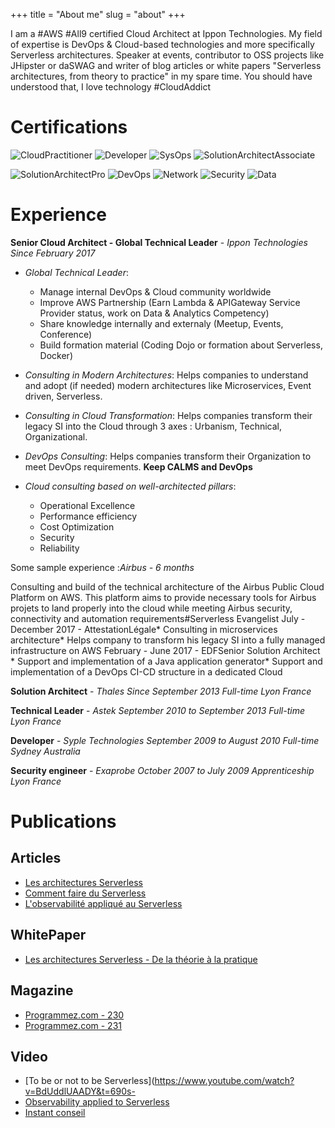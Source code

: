+++
title = "About me"
slug = "about"
+++

I am a #AWS #All9 certified Cloud Architect at Ippon Technologies. My field of expertise is DevOps & Cloud-based technologies and more specifically Serverless architectures. Speaker at events, contributor to OSS projects like JHipster or daSWAG and writer of blog articles or white papers "Serverless architectures, from theory to practice" in my spare time. You should have understood that, I love technology #CloudAddict

# Certifications

![CloudPractitioner](/images/aws-cloud-practitioner.png)
![Developer](/images/aws-developer.png)
![SysOps](/images/aws-sysops-administrator.png)
![SolutionArchitectAssociate](/images/aws-solutions-architect-associate.png)

![SolutionArchitectPro](/images/aws-solutions-architect-profesionnal.png)
![DevOps](/images/aws-devops-engineer.png)
![Network](/images/aws-advanced-networking.png)
![Security](/images/aws-security.png)
![Data](/images/aws-big-data.png)

# Experience

**Senior Cloud Architect - Global Technical Leader** - *Ippon Technologies Since February 2017*

- *Global Technical Leader*:
  - Manage internal DevOps & Cloud community worldwide
  - Improve AWS Partnership (Earn Lambda & APIGateway Service Provider status, work on Data & Analytics Competency)
  - Share knowledge internally and externaly (Meetup, Events, Conference)
  - Build formation material (Coding Dojo or formation about Serverless, Docker)
- *Consulting in Modern Architectures*: Helps companies to understand and adopt (if needed) modern architectures like Microservices, Event driven, Serverless.

- *Consulting in Cloud Transformation*: Helps companies transform their legacy SI into the Cloud through 3 axes : Urbanism, Technical, Organizational.

- *DevOps Consulting*: Helps companies transform their Organization to meet DevOps requirements.
**Keep CALMS and DevOps**

- *Cloud consulting based on well-architected pillars*:
  - Operational Excellence
  - Performance efficiency
  - Cost Optimization
  - Security
  - Reliability

Some sample experience :*Airbus - 6 months*

Consulting and build of the technical architecture of the Airbus Public Cloud Platform on AWS. This platform aims to provide necessary tools for Airbus projets to land properly into the cloud while meeting Airbus security, connectivity and automation requirements#Serverless Evangelist
July - December 2017 - AttestationLégale* Consulting in microservices architecture* Helps company to transform his legacy SI into a fully managed infrastructure on AWS
February - June 2017 - EDFSenior Solution Architect * Support and implementation of a Java application generator* Support and implementation of a DevOps CI-CD structure in a dedicated Cloud

**Solution Architect** - *Thales Since September 2013  Full-time Lyon France*

**Technical Leader** - *Astek September 2010 to September 2013  Full-time Lyon France*

**Developer** - *Syple Technologies September 2009 to August 2010  Full-time Sydney Australia*

**Security engineer** - *Exaprobe October 2007 to July 2009  Apprenticeship Lyon France*

# Publications

## Articles
- [Les architectures Serverless](https://blog.ippon.fr/2017/06/09/les-architectures-serverless/)
- [Comment faire du Serverless](https://blog.ippon.fr/2017/10/10/how-to-do-serverless/)
- [L'observabilité appliqué au Serverless](https://blog.ippon.fr/2019/05/07/lobservabilite-applique-au-serverless/)

## WhitePaper
- [Les architectures Serverless - De la théorie à la pratique](https://fr.ippon.tech/architecture-serverless-de-la-theorie-a-la-pratique-mai-2019/)

## Magazine
- [Programmez.com - 230](https://www.programmez.com/magazine/article/architecture-serverless-de-la-theorie-la-pratique)
- [Programmez.com - 231](https://www.programmez.com/magazine/article/lobservabilite-appliquee-au-serverless)

## Video
- [To be or not to be Serverless](https://www.youtube.com/watch?v=BdUddlUAADY&t=690s-
- [Observability applied to Serverless](https://www.youtube.com/watch?v=L4YHSv-5OlM)
- [Instant conseil](https://www.youtube.com/watch?v=HjhxW7sYD88)

